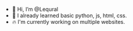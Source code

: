 - 👋 Hi, I’m @Lequral
- 👀 I already learned basic python, js, html, css.
- 🔥 I'm currently working on multiple websites.
